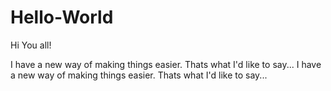 # Hello-World
Hi You all!

I have a new way of making things easier. Thats what I'd like to say...
I have a new way of making things easier. Thats what I'd like to say...

